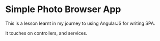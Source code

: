 # Simple Photo Browser App
This is a lesson learnt in my journey to using AngularJS for writing SPA.

It touches on controllers, and services.